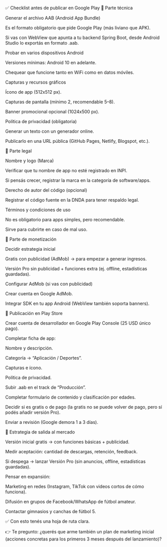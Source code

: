✅ Checklist antes de publicar en Google Play
🔹 Parte técnica

Generar el archivo AAB (Android App Bundle)

Es el formato obligatorio que pide Google Play (más liviano que APK).

Si vas con WebView que apunta a tu backend Spring Boot, desde Android Studio lo exportás en formato .aab.

Probar en varios dispositivos Android

Versiones mínimas: Android 10 en adelante.

Chequear que funcione tanto en WiFi como en datos móviles.

Capturas y recursos gráficos

Ícono de app (512x512 px).

Capturas de pantalla (mínimo 2, recomendable 5–8).

Banner promocional opcional (1024x500 px).

Política de privacidad (obligatoria)

Generar un texto con un generador online.

Publicarlo en una URL pública (GitHub Pages, Netlify, Blogspot, etc.).

🔹 Parte legal

Nombre y logo (Marca)

Verificar que tu nombre de app no esté registrado en INPI.

Si pensás crecer, registrar la marca en la categoría de software/apps.

Derecho de autor del código (opcional)

Registrar el código fuente en la DNDA para tener respaldo legal.

Términos y condiciones de uso

No es obligatorio para apps simples, pero recomendable.

Sirve para cubrirte en caso de mal uso.

🔹 Parte de monetización

Decidir estrategia inicial

Gratis con publicidad (AdMob) → para empezar a generar ingresos.

Versión Pro sin publicidad + funciones extra (ej. offline, estadísticas guardadas).

Configurar AdMob (si vas con publicidad)

Crear cuenta en Google AdMob.

Integrar SDK en tu app Android (WebView también soporta banners).

🔹 Publicación en Play Store

Crear cuenta de desarrollador en Google Play Console
 (25 USD único pago).

Completar ficha de app:

Nombre y descripción.

Categoría → “Aplicación / Deportes”.

Capturas e ícono.

Política de privacidad.

Subir .aab en el track de “Producción”.

Completar formulario de contenido y clasificación por edades.

Decidir si es gratis o de pago (la gratis no se puede volver de pago, pero sí podés añadir versión Pro).

Enviar a revisión (Google demora 1 a 3 días).

🚀 Estrategia de salida al mercado

Versión inicial gratis → con funciones básicas + publicidad.

Medir aceptación: cantidad de descargas, retención, feedback.

Si despega → lanzar Versión Pro (sin anuncios, offline, estadísticas guardadas).

Pensar en expansión:

Marketing en redes (Instagram, TikTok con videos cortos de cómo funciona).

Difusión en grupos de Facebook/WhatsApp de fútbol amateur.

Contactar gimnasios y canchas de fútbol 5.

✅ Con esto tenés una hoja de ruta clara.

👉 Te pregunto: ¿querés que arme también un plan de marketing inicial (acciones concretas para los primeros 3 meses después del lanzamiento)?